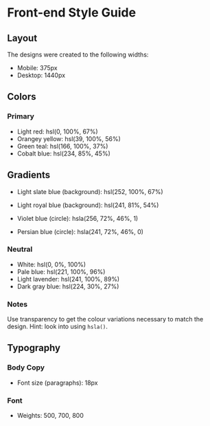 # Front-end Style Guide

## Layout

The designs were created to the following widths:

- Mobile: 375px
- Desktop: 1440px

## Colors

### Primary

- Light red: hsl(0, 100%, 67%)
- Orangey yellow: hsl(39, 100%, 56%)
- Green teal: hsl(166, 100%, 37%)
- Cobalt blue: hsl(234, 85%, 45%)

## Gradients

- Light slate blue (background): hsl(252, 100%, 67%)
- Light royal blue (background): hsl(241, 81%, 54%)

- Violet blue (circle): hsla(256, 72%, 46%, 1)
- Persian blue (circle): hsla(241, 72%, 46%, 0)



### Neutral

- White: hsl(0, 0%, 100%)
- Pale blue: hsl(221, 100%, 96%)
- Light lavender: hsl(241, 100%, 89%)
- Dark gray blue: hsl(224, 30%, 27%)

### Notes

Use transparency to get the colour variations necessary to match the design. Hint: look into using `hsla()`.

## Typography

### Body Copy

- Font size (paragraphs): 18px

### Font


- Weights: 500, 700, 800






<!-- :root {
  /*  Primary color */
  --light-red: hsl(0, 100%, 67%);
  --orange-yellow: hsl(39, 100%, 56%);
  --green-teal: hsl(166, 100%, 37%);
  --cobalt-blue: hsl(234, 85%, 45%);

  /* ## Gradients */
  /* (background) */
  --light-slate-blue: hsl(252, 100%, 67%);
  /* (background) */
  --light-royal-blue: hsl(241, 81%, 54%);
  /*(circle)*/
  --violetblue: hsla(256, 72%, 46%, 1);
  /* (circle) */
  --persian-blue: hsla(241, 72%, 46%, 0);

  /* ### Neutral */
  --white: hsl(0, 0%, 100%);
  --pale-blue: hsl(221, 100%, 96%);
  --light-lavender: hsl(241, 100%, 89%);
  --dark-gray-blue: hsl(224, 30%, 27%);

  /* font-family */
  --font-family: sans-serif;
}
* {
  margin: 0;
  box-sizing: border-box;
  padding: 0;
}

body {
  min-height: 100vh;
  display: flex;
  align-items: center;
  justify-content: center;
  font-size: 16px;
}

.container {
  display: flex;
  justify-content: center;
  align-items: center;
  text-align: center;
  background-color: white;
  border-radius: 10px;
  box-shadow: 0 0 10px rgba(0, 0, 0, 0.2);
}


h1,h2,p{
  font-family: var(--font-family);
}
  

 .blue {
  display: flex;
  flex-direction: column;
  justify-content: center;
  align-items: center;
  background: linear-gradient(
    to bottom,
    hsl(252, 100%, 67%), 
    hsla(256, 72%, 46%, 1) 50%,
     hsl(241, 81%, 54%) 
  );
  border-radius: 10px;
  height: 350px;
  text-align: center;
  width: 270px;
  color: white;
}


.circle-box {
  display: flex;
  flex-direction: column;
  align-items: center;
  justify-content: center;
  background: linear-gradient(
    to bottom,
    hsl(241, 81%, 54%), 
    hsl(252, 100%, 67%) 
   );
  border-radius: 50%;
  width: 130px;
  height: 130px;
  padding: 10px;
  margin-top: 20px 0;
}
.result {
  margin-bottom: 25px;
}


.circle-box h1 {
  font-size: 50px;
  font-weight: 800;
  font-family: var(--font-family);
}
.container h2 {
  padding: 10px 0;
}
.blue p {
  width: 200px;
  font-size:15px ;
  opacity: 0.5;
}
. {
  display: flex;
  align-items: center;
  justify-content: center;
}

.white {
  text-align: left;
  background-color: white;
  height: 350px;
  border-radius: 10px;
  padding: 20px;
  width: 270px;
}

.white h2{
  color: var(--dark-gray-blue);
  font-size: 19px;
}
.icon {
  display: flex;
  justify-content: center;
  align-items: center;
  padding-right: 50px;
}
.icon img {
  padding-right: 10px;
}

span {
  font-weight: 700;
}
.reaction {
  display: flex;
  justify-content: space-around;
  align-items: center;
  background-color: hsl(0, 48%, 89%);
  border-radius: 5px;
  padding: 7px 20px;
  margin-bottom: 10px;
  margin-top: 10px;
}
.reaction .icon :nth-child(2) {
  color: var(--light-red);
}
.memory {
  display: flex;
  justify-content: space-around;
  align-items: center;
  background-color: hsl(38, 32%, 83%);
  border-radius: 5px;
  padding: 7px 20px;
  margin-bottom: 10px;
  margin-top: 20px;
}

.memory .icon :nth-child(2) {
  color: var(--orange-yellow);
}

.verbal {
  display: flex;
  justify-content: space-around;
  align-items: center;
  background-color: hsl(166, 62%, 80%);
  border-radius: 5px;
  padding: 7px 20px;
  margin-bottom: 10px;
  margin-top: 20px;
}
.verbal .icon :nth-child(2) {
  color: var(--green-teal);
}

.visual {
  display: flex;
  justify-content: space-around;
  align-items: center;
  background-color: hsl(242, 47%, 85%);
  border-radius: 5px;
  padding: 7px 20px;
  margin-bottom: 10px;
  margin-top: 20px;
}
.visual .icon :nth-child(2) {
  color: var(--light-royal-blue);
}
.link {
  text-align: center;
  text-decoration: none;
  background-color: var(--dark-gray-blue);
  padding: 10px 0;
  margin-top: 20px;
  border-radius: 50px;
}
.link a {
  text-decoration: none;
  color: white;
}
.link:active {
  color: white;
  background: linear-gradient(
    to bottom,
    hsl(252, 100%, 67%), 
     hsla(256, 72%, 46%, 1) 50%,
     Middle-top color at 50%  hsl(241, 81%, 54%) 
  );
}



/* mobile view */
@media screen and (max-width: 700px) {
    .container {
      flex-direction: column;
      margin-top: 10%;
      margin-bottom: 10%;
    }

  }
 -->



